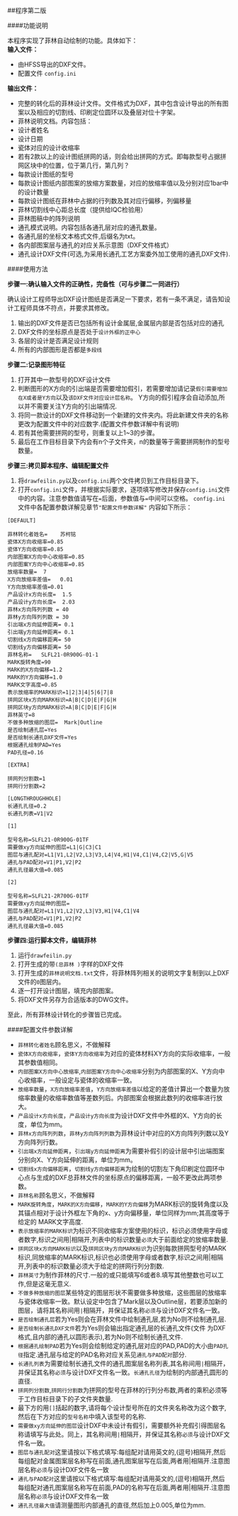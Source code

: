 ##程序第二版

####功能说明

本程序实现了菲林自动绘制的功能。具体如下：  
**输入文件：**

* 由HFSS导出的DXF文件。
* 配置文件 `config.ini`  

**输出文件：**  

* 完整的转化后的菲林设计文件。文件格式为DXF，其中包含设计导出的所有图案以及相应的切割线、印刷定位圆环以及叠层对位十字架。
* 菲林说明文档。内容包括：
 * 设计者姓名
 * 设计日期
 * 瓷体对应的设计收缩率
 * 若有2款以上的设计图纸拼网的话，则会给出拼网的方式。即每款型号占据拼网区块中的位置，位于第几行，第几列？
 * 每款设计图纸的型号
 * 每款设计图纸内部图案的放缩方案数量，对应的放缩率值以及分别对应1bar中的设计数量
 * 每款设计图纸在菲林中占据的行列数及其对应行偏移，列偏移量
 * 菲林切割线中心距总长度（提供给IQC检验用）
 * 菲林图稿中的阵列说明  
* 通孔模式说明。内容包括各通孔层对应的通孔数量。
* 各通孔层的坐标文本格式文件,后缀名为txt。
* 各内部图案层与通孔的对应关系示意图（DXF文件格式）
* 通孔设计DXF文件(可选,为采用长通孔工艺方案委外加工使用的通孔DXF文件).
  
####使用方法

**步骤一:确认输入文件的正确性，完备性（可与步骤二一同进行）**   

确认设计工程师导出DXF设计图纸是否满足一下要求，若有一条不满足，请告知设计工程师具体不符点，并要求其修改。      
1. 输出的DXF文件是否已包括所有设计金属层,金属层内部是否包括对应的通孔
2. DXF文件的坐标原点是否处于`设计外框的正中心`  
3. 各层的设计是否满足设计规则  
4. 所有的内部图形是否都是`多段线`  

**步骤二:记录图形特征**   

1. 打开其中一款型号的DXF设计文件   
2. 判断图形的X方向的引出端是否需要增加假引，若需要增加请记录`假引需要增加在X或者是Y方向`以及`该DXF文件对应设计层名称`。  Y方向的假引程序会自动添加,所以并不需要关注Y方向的引出端情况.
3. 将同一款设计的DXF文件移动到一个新建的文件夹内。将此新建文件夹的名称更改为配置文件中的对应数字.(配置文件参数详解中有说明)
4. 若有其他需要拼网的型号，则重复以上1~3的步骤。
5. 最后在工作目标目录下内会有n个子文件夹，n的数量等于需要拼网制作的型号数量。

**步骤三:拷贝脚本程序、编辑配置文件**  

1. 将`drawfeilin.py`以及`config.ini`两个文件拷贝到工作目标目录下。
2. 打开`config.ini`文件，并根据实际要求，逐项填写修改并保存`config.ini`文件中的内容。注意参数值请写在`=`后面，参数值与`=`中间可以空格。 `config.ini`文件中各配置参数详解见章节`"配置文件参数详解"` 内容如下所示：  
```
﻿﻿[DEFAULT]

菲林转化者姓名=	苏柯铭
瓷体X方向收缩率=0.85  
瓷体Y方向收缩率=0.85
内部图案X方向中心收缩率=0.85
内部图案Y方向中心收缩率=0.85   
放缩率数量=	7
X方向放缩率差值=	0.01
Y方向放缩率差值=0.01
产品设计x方向长度=	1.5
产品设计y方向长度=	2.03
菲林x方向阵列列数 =	40
菲林y方向阵列列数 =	30
引出端x方向延伸距离=	0.1
引出端y方向延伸距离=	0.1
切割线x方向偏移距离=	50
切割线y方向偏移距离=	50
菲林名称=	SLFL21-0R900G-01-1
MARK旋转角度=90
MARK的X方向偏移=1.2
MARK的Y方向偏移=1.0
MARK文字高度=0.85
表示放缩率的MARK标识=1|2|3|4|5|6|7|8
拼网区块x方向MARK标识=A|B|C|D|E|F|G|H
拼网区块y方向MARK标识=A|B|C|D|E|F|G|H
菲林英寸=8
不做多种放缩的图层=	Mark|Outline
是否绘制通孔层=Yes
是否绘制长通孔DXF文件=Yes
根据通孔绘制PAD=Yes
PAD孔径=0.16

[EXTRA]

拼网列分割数=1
拼网行分割数=2

[LONGTHROUGHHOLE]
长通孔孔径=0.2
长通孔列表=V1|V2

[1]

型号名称=SLFL21-0R900G-01TF
需要做xy方向延伸的图层=L1|G|C3|C1
图层与通孔配对=L1|V1,L2|V2,L3|V3,L4|V4,H1|V4,C1|V4,C2|V5,G|V5
通孔与PAD配对=V1|P1,V2|P2
通孔孔径最大值=0.085

[2]

型号名称=SLFL21-2R700G-01TF
需要做xy方向延伸的图层=
图层与通孔配对=L1|V1,L2|V2,L3|V3,H1|V4,C1|V4
通孔与PAD配对=V1|P1,V2|P2
通孔孔径最大值=0.085
```

**步骤四:运行脚本文件，编辑菲林**  

1. 运行`drawfeilin.py`  
2. 打开生成的带`(总菲林 )`字样的DXF文件  
3. 打开生成的`菲林说明文档.txt`文件，将菲林阵列相关的说明文字复制到以上DXF文件的`0`图层内。  
4. 逐一打开设计图层，填充内部图案。  
5. 将DXF文件另存为合适版本的DWG文件。  

至此，所有菲林设计转化的步骤皆已完成。 

####配置文件参数详解

* `菲林转化者姓名`顾名思义，不做解释
* `瓷体X方向收缩率`，`瓷体Y方向收缩率`为对应的瓷体材料XY方向的实际收缩率，一般其参数值相同。
* `内部图案X方向中心放缩率`,`内部图案Y方向中心收缩率`分别为内部图案的X、Y方向中心收缩率，一般设定与瓷体的收缩率一致。
* `放缩率数量`，`X方向放缩率差值`，`Y方向放缩率差值`以给定的差值计算出一个数量为放缩率数量的收缩率数值等差数列后。内部图案会根据此数列的收缩率进行放大。
* `产品设计x方向长度`，`产品设计y方向长度`为设计DXF文件中外框的X、Y方向的长度，单位为mm。
* `菲林x方向阵列列数`，`菲林y方向阵列列数`为菲林设计中对应的X方向阵列列数以及Y方向阵列行数。
* `引出端x方向延伸距离`，`引出端y方向延伸距离`为需要补假引的设计层中引出端图案分别向X、Y方向延伸的距离，单位为mm。
* `切割线x方向偏移距离`，`切割线y方向偏移距离`为绘制的切割左下角印刷定位圆环中心点与生成的DXF总菲林文件的坐标原点的偏移距离，一般不更改此两项参数。
* `菲林名称`顾名思义，不做解释
* `MARK旋转角度`，`MARK的X方向偏移`，`MARK的Y方向偏移`为MARK标识的旋转角度以及其锚点相对于设计外框左下角的x、y方向偏移量，单位同样为mm;其高度等于给定的 MARK文字高度.
* `表示放缩率的MARK标识`为标识不同收缩率方案使用的标识，标识必须使用字母或者数字,标识之间用|相隔开,列表中的标识数量`必须`大于前面给定的放缩率数量.
* `拼网区块x方向MARK标识`以及`拼网区块y方向MARK标识`为识别每款拼网型号的MARK标识,同放缩率的MARK标识,标识也必须使用字母或者数字,标识之间用|相隔开,列表中的标识数量必须大于给定的拼网行列分割数.
* `菲林英寸`为制作菲林的尺寸.一般的或只能填写6或者8.填写其他整数也可以工作,但是这毫无意义.
* `不做多种放缩的图层`某些特定的图层形状不需要做多种放缩，这些图层的放缩率与瓷体收缩率一致。默认设定中包含了Mark层以及Outline层，若要添加新的图层，请将其名称间用`|`相隔开，并保证其名称`必须`与设计DXF文件名一致。
* `是否绘制通孔层`若为Yes则会在菲林文件中绘制通孔层,若为No则不绘制通孔层.
* `是否绘制长通孔DXF文件`若为Yes则会输出指定通孔层的长通孔文件(文件 为DXF格式,且内部的通孔以圆形表示),若为No则不绘制长通孔文件.
* `根据通孔绘制PAD`若为Yes则会绘制给定的通孔层对应的PAD,PAD的大小由`PAD孔径`指定.通孔层与给定的PAD名称对应关系见`通孔与PAD配对`部分.
* `长通孔列表`为需要绘制长通孔文件的通孔图案层名称列表,其名称间用`|`相隔开，并保证其名称`必须`与设计DXF文件名一致。`长通孔孔径`为绘制的内部通孔圆形的直径.
* `拼网列分割数`,`拼网行分割数`为拼网的型号在菲林的行列分布数,两者的乘积必须等于工作目标目录下的子文件夹数量.
* 最下方的用`[]`括起的数字,请将每个设计型号所在的文件夹名称改为这个数字,然后在下方对应的`型号名称`中填入该型号的名称.
* `需要做xy方向延伸的图层`设计DXF中未设计有假引，需要额外补充假引得图层名称请填写与此处。同上，其名称间用`|`相隔开，并保证其名称`必须`与设计DXF文件名一致。
* `图层与通孔配对`这里请按以下格式填写:每组配对请用英文的,(逗号)相隔开,然后每组配对金属图案层名称写在前面,通孔图案层写在后面,两者用|相隔开.注意图层名称`必须`与设计DXF文件名一致
* `通孔与PAD配对`这里请按以下格式填写:每组配对请用英文的,(逗号)相隔开,然后每组配对通孔图案层名称写在前面,PAD的名称写在后面,两者用|相隔开.注意图层名称`必须`与设计DXF文件名一致
* `通孔孔径最大值`请测量图形内部通孔的直径,然后加上0.005,单位为mm.